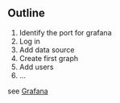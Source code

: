 ## Outline

1. Identify the port for grafana
2. Log in
3. Add data source
4. Create first graph
5. Add users
6. ...

see [Grafana](/TICK/Grafana/README.md)
